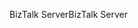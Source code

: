 <span data-ttu-id="d9d66-101">BizTalk Server</span><span class="sxs-lookup"><span data-stu-id="d9d66-101">BizTalk Server</span></span>